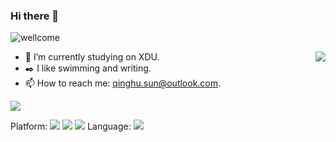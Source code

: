 ### Hi there 👋  
![wellcome](https://uploads.disquscdn.com/images/6b64e8007ad516c545c077daf3e07cf34e430e3e9c54e041ffe6eeb4d033808a.jpg?w=800&h=240)

<img align="right" src="https://github-readme-stats.vercel.app/api?username=sunqinghu&show_icons=true&icon_color=CE1D2D&text_color=718096&bg_color=ffffff&hide_title=true&hide=stars,prs&count_private=true" />


- 🔭 I’m currently studying on XDU.
- ✒️ I like swimming and writing.
- 📫 How to reach me: qinghu.sun@outlook.com.

![](https://visitor-badge.glitch.me/badge?page_id=sunqinghu.readme)


Platform:
[![](https://img.shields.io/badge/OS-Arch%20Linux-33aadd?style=flat-square&logo=arch-linux&logoColor=ffffff)](https://www.archlinux.org/)
[![](https://img.shields.io/badge/macOS-Hackintosh-292e33?style=flat-square&logo=apple&logoColor=ffffff)](https://www.tonymacx86.com/)
[![](https://img.shields.io/badge/iphone-11-f5010c?style=flat-square&logo=apple&logoColor=ffffff)](https://www.apple.com/)
Language:
[![](https://img.shields.io/badge/-python-007396?style=flat-square&logo=python&logoColor=ffffff)](https://reactjs.org/)

<!--
[![Top Langs](https://github-readme-stats.vercel.app/api/top-langs/?username=sunqinghu&layout=compact)](https://github.com/anuraghazra/github-readme-stats)
[![Readme Card (Pined Card)](https://github-readme-stats.vercel.app/api/pin/?username=sunqinghu&repo=github-readme-stats)](https://github.com/anuraghazra/github-readme-stats)
Here are some ideas to get you started:
- 🌱 I’m currently learning ...
- 👯 I’m looking to collaborate on ...
- 🤔 I’m looking for help with ...
- 💬 Ask me about ...
- 😄 Pronouns: ...
- ⚡ Fun fact: ...
Reference:
https://github.com/Wonz5130
https://github.com/anuraghazra/github-readme-stats/blob/master/docs/readme_cn.md
https://simpleicons.org/
-->
